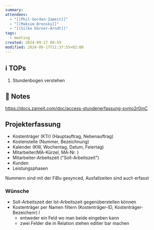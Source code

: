 ```yaml
---
summary: 
attendees:
  - "[[Phil-Gordan-Zameit]]"
  - "[[Maksim Bronsky]]"
  - "[[Silke Dörner-Arndt]]"
tags:
  - meeting
created: 2024-09-17 09:59
modified: 2024-09-17T11:37:55+02:00
---
```

## ℹ TOPs
1. Stundenbogen verstehen

##  📝 Notes

https://docs.zameit.com/doc/access-stundenerfassung-svmo2r0inC

## Projekterfassung
- Kostenträger (KTr) (Hauptauftrag, Nebenauftrag)
- Kostenstelle (Nummer, Bezeichnung)
- Kalender (KW, Wochentag, Datum, Feiertag)
- Mitarbeiter(MA-Kürzel, MA-Nr. )
- Mitarbeiter-Arbeitszeit ("Soll-Arbeitszeit")
- Kunden
- Leistungsphasen

Nummern sind mit der FiBu gesynced, Ausfallzeiten sind auch erfasst

### Wünsche
- Soll-Arbeitszeit der Ist-Arbeitszeit gegenüberstellen können
- Kostenträger per Namen filtern (Kostenträger-ID, Kostenträger-Bezeichenr) l
	- entweder ein Feld wo man beide eingeben kann
	- zwei Felder die in Relation stehen editier bar machen